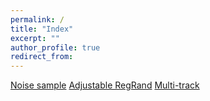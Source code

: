 ```yaml
---
permalink: /
title: "Index"
excerpt: ""
author_profile: true
redirect_from:
---
```


[Noise sample](audioExperiment2.html)
[Adjustable RegRand](sound.html)
[Multi-track](multitrack.html)
